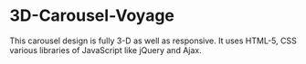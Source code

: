 # 3D-Carousel-Voyage
This carousel design is fully 3-D as well as responsive. It uses HTML-5, CSS various libraries of JavaScript like jQuery and Ajax.
